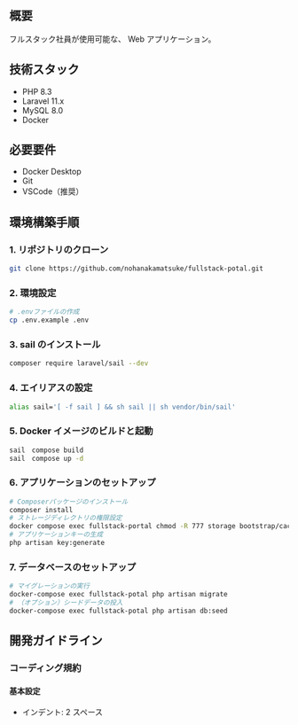 ## 概要

フルスタック社員が使用可能な、 Web アプリケーション。

## 技術スタック

- PHP 8.3
- Laravel 11.x
- MySQL 8.0
- Docker

## 必要要件

- Docker Desktop
- Git
- VSCode（推奨）

## 環境構築手順

### 1. リポジトリのクローン

```bash
git clone https://github.com/nohanakamatsuke/fullstack-potal.git
```

### 2. 環境設定

```bash
# .envファイルの作成
cp .env.example .env
```

### 3. sail のインストール

```bash
composer require laravel/sail --dev
```


### 4. エイリアスの設定
```bash
alias sail='[ -f sail ] && sh sail || sh vendor/bin/sail'
```

### 5. Docker イメージのビルドと起動

```bash
sail　compose build
sail　compose up -d
```

### 6. アプリケーションのセットアップ

```bash
# Composerパッケージのインストール
composer install
# ストレージディレクトリの権限設定
docker compose exec fullstack-portal chmod -R 777 storage bootstrap/cache
# アプリケーションキーの生成
php artisan key:generate
```

### 7. データベースのセットアップ

```bash
# マイグレーションの実行
docker-compose exec fullstack-potal php artisan migrate
# （オプション）シードデータの投入
docker-compose exec fullstack-potal php artisan db:seed
```

## 開発ガイドライン

### コーディング規約

#### 基本設定

- インデント: 2 スペース

